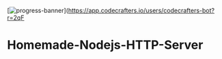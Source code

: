 [![progress-banner](https://backend.codecrafters.io/progress/http-server/a7aad9de-e4e9-4f3e-9420-1b6433ade234)](https://app.codecrafters.io/users/codecrafters-bot?r=2qF

# Homemade-Nodejs-HTTP-Server
